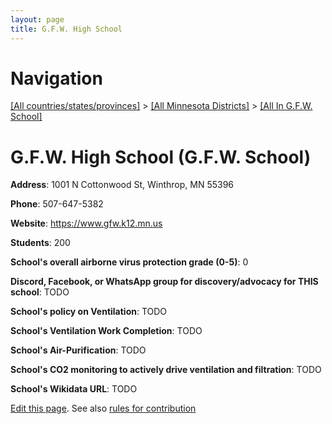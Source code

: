 ```yaml
---
layout: page
title: G.F.W. High School
---
```

# Navigation

[[All countries/states/provinces]](../../..) > [[All Minnesota Districts]](../..) > [[All In G.F.W. School]](..)

# G.F.W. High School (G.F.W. School)

**Address**: 1001 N Cottonwood St, Winthrop, MN 55396

**Phone**: 507-647-5382

**Website**: <https://www.gfw.k12.mn.us>

**Students**: 200

**School's overall airborne virus protection grade (0-5)**: 0

**Discord, Facebook, or WhatsApp group for discovery/advocacy for THIS school**: TODO

**School's policy on Ventilation**: TODO

**School's Ventilation Work Completion**: TODO

**School's Air-Purification**: TODO

**School's CO2 monitoring to actively drive ventilation and filtration**: TODO

**School's Wikidata URL**: TODO


[Edit this page](https://github.com/ventilate-schools/MN/edit/main/./G.F.W._School/G.F.W._High_School.md). See also [rules for contribution](../../../contribution-rules/)